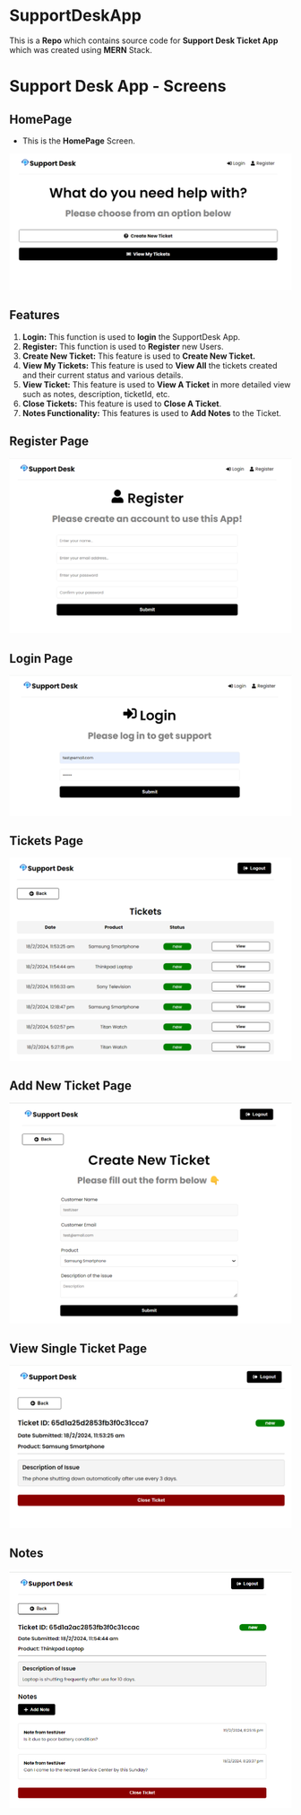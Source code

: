 # SupportDeskApp

This is a **Repo** which contains source code for **Support Desk Ticket App** which was created using **MERN** Stack.

# Support Desk App - Screens

## HomePage

-   This is the **HomePage** Screen.

![HomePage Screen](/images/HomePage.png)

## Features

1.  **Login:** This function is used to **login** the SupportDesk App.
2.  **Register:** This function is used to **Register** new Users.
3.  **Create New Ticket:** This feature is used to **Create New Ticket.**
4.  **View My Tickets:** This feature is used to **View All** the tickets created and their current status and various details.
5.  **View Ticket:** This feature is used to **View A Ticket** in more detailed view such as notes, description, ticketId, etc.
6.  **Close Tickets:** This feature is used to **Close A Ticket**.
7.  **Notes Functionality:** This features is used to **Add Notes** to the Ticket.

## Register Page

![Register Page Screen](/images/RegisterPage.png)

## Login Page

![Login Page Screen](/images/LoginPage.png)

## Tickets Page

![Tickets Page Screen](/images/AllTicketPage.png)

## Add New Ticket Page

![Add new Ticket Page Screen](/images/NewTicketPage.png)

## View Single Ticket Page

![View Single Ticket Page](/images/ViewTicketPage.png)

## Notes

![Notes View](/images/NotesFunctionality.png)
